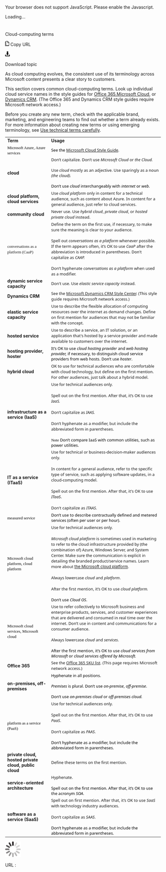 ﻿Your browser does not support JavaScript. Please enable the Javascript.

Loading...

# 

Cloud-computing terms

![Copy URL](cloud-computing-terms_files/Copy.png)
Copy URL

![Download](cloud-computing-terms_files/Download.png)

Download topic

As
cloud computing evolves, the consistent use of its
terminology across Microsoft content presents a clear story to
customers. 

This section covers common cloud-computing terms. Look up individual cloud service names in the style guides for [](https://microsoft.sharepoint.com/teams/LaunchingOfficeNext/_layouts/15/start.aspx#/Lists/SKU%20Naming/AllItems.aspx)[Office 365](https://microsoft.sharepoint.com/teams/LaunchingOfficeNext/_layouts/15/start.aspx#/Lists/SKU%20Naming/AllItems.aspx)[,](https://microsoft.sharepoint.com/teams/LaunchingOfficeNext/_layouts/15/start.aspx#/Lists/SKU%20Naming/AllItems.aspx)[](https://worldready.cloudapp.net/StyleGuide/Read?id=2696)[Microsoft Cloud](https://worldready.cloudapp.net/StyleGuide/Read?id=2696), or [Dynam](https://microsoft.sharepoint.com/teams/crmstylecenter/Pages/Product-Names.aspx?a=1 "CRM Style Center: Product names")[ics CRM](https://microsoft.sharepoint.com/teams/crmstylecenter/Pages/Product-Names.aspx?a=1 "CRM Style Center: Product names"). (The Office 365 and Dynamics CRM style guides require Microsoft network access.)

Before you
create any new term, check with the applicable brand, marketing, and
engineering teams to find out whether a term already exists. For more
information about creating new terms or using emerging terminology, see [Use technical terms carefully](https://worldready.cloudapp.net/Styleguide/Read?id=2700&topicid=36392).

<table>
<tbody>
<tr class="odd">
<td><b>Term</b></td>
<td><b>Usage</b></td>
</tr>
<tr class="even">
<td><div>
<span style="color:black;line-height:107%;font-family:Segoe UI Semibold;font-size:small;">Microsoft Azure, Azure services</span>
</div></td>
<td><div>
<span style="color:black;line-height:107%;font-family:Segoe UI;font-size:small;">See the </span><a href="https://worldready.cloudapp.net/StyleGuide/Read?id=2696"><span style="font-family:Segoe UI;font-size:small;">Microsoft Cloud Style Guide</span></a><span style="font-family:Segoe UI;font-size:small;">.</span><span style="color:black;line-height:107%;font-family:&#39;Segoe UI Light&#39;,sans-serif;font-size:10pt;"><span style="font-family:Segoe UI;font-size:small;"></span></span>
</div></td>
</tr>
<tr class="odd">
<td><b>cloud</b></td>
<td><span style="line-height:107%;font-family:Segoe UI;font-size:small;"><span style="font-family:Segoe UI;font-size:small;">Don’t capitalize. Don’t use </span><em>Microsoft Cloud</em> <span style="font-family:Segoe UI;font-size:small;">or </span><em>the Cloud.<br />
<br />
</em></span><span style="line-height:107%;font-family:Segoe UI;font-size:small;"><span style="font-family:Segoe UI;font-size:small;">Use </span><em>cloud</em><span style="font-family:Segoe UI;font-size:small;"> mostly as an adjective. Use sparingly as a noun </span><em>(the cloud).</em></span><br />
<span style="color:black;line-height:107%;font-family:Segoe UI;font-size:small;"><span style="font-family:Segoe UI;font-size:small;"><br />
Don’t use </span><em>cloud</em><span style="font-family:Segoe UI;font-size:small;"> interchangeably with </span><em>internet</em><span style="font-family:Segoe UI;font-size:small;"> or </span><em>web</em><span style="font-family:Segoe UI;font-size:small;">.</span></span></td>
</tr>
<tr class="even">
<td><b>cloud platform, cloud services</b></td>
<td><span style="font-family:Segoe UI;font-size:small;">Use <em>cloud platform</em> only in content for a technical audience, such as content about Azure. In content for a general audience, just refer to cloud services.</span></td>
</tr>
<tr class="odd">
<td><b>community cloud</b></td>
<td><span style="font-family:Segoe UI;font-size:small;"><span style="font-family:Segoe UI;font-size:small;">Never use. Use</span> <em>hybrid cloud</em><span style="font-family:Segoe UI;font-size:small;">, </span><em>private cloud</em><span style="font-family:Segoe UI;font-size:small;">, or </span><em>hosted private cloud</em><span style="font-family:Segoe UI;font-size:small;"> instead.</span></span></td>
</tr>
<tr class="even">
<td><span style="font-family:&#39;Segoe UI Semibold&#39;;font-size:small;">conversations as a platform (CaaP)</span></td>
<td><span style="font-family:&#39;Segoe UI&#39;;font-size:small;">Define the term on the first use, if necessary, to make sure the meaning is clear to your audience.<br />
</span><br />
<span style="font-family:&#39;Segoe UI&#39;;font-size:small;">Spell out <em>conversations as a platform</em> whenever possible. If the term appears often, it’s OK to use <em>CaaP</em> after the abbreviation is introduced in parentheses. Don't capitalize as <em>CAAP.</em><br />
</span><br />
<span style="font-family:&#39;Segoe UI&#39;;font-size:small;">Don’t hyphenate <em>conversations as a platform</em> when used as a modifier. </span></td>
</tr>
<tr class="odd">
<td><b>dynamic service capacity</b></td>
<td><span style="font-family:Segoe UI;font-size:small;">Don't use. Use </span><em><span style="font-family:Segoe UI;font-size:small;">elastic service capacity</span></em> <span style="font-family:Segoe UI;font-size:small;">instead. </span></td>
</tr>
<tr class="even">
<td><b>Dynamics CRM</b></td>
<td><span style="font-family:Segoe UI;font-size:small;"><span style="font-family:Segoe UI;font-size:small;">See the </span><a href="https://microsoft.sharepoint.com/teams/crmstylecenter/Pages/Product-Names.aspx">Microsoft Dynamics CRM Style Center</a><span style="font-size:small;">. (This style guide requires Microsoft network access.)</span></span></td>
</tr>
<tr class="odd">
<td><b>elastic service capacity</b></td>
<td><span style="font-family:Segoe UI;font-size:small;">Use to describe the flexible allocation of computing resources over the internet as demand changes. Define on first mention for audiences that may not be familiar with the concept.</span></td>
</tr>
<tr class="even">
<td><b>hosted service</b></td>
<td><span style="font-family:Segoe UI;font-size:small;">Use to describe a service, an IT solution, or an application that's hosted by a service provider and made available to customers over the internet.</span></td>
</tr>
<tr class="odd">
<td><b>hosting provider, hoster</b></td>
<td><span style="color:black;line-height:107%;font-family:Segoe UI;font-size:small;"><span style="font-family:Segoe UI;font-size:small;">It’s OK to use </span><em>cloud hosting provider</em><span style="font-family:Segoe UI;font-size:small;"> and </span><em>web hosting provider,</em><span style="font-family:Segoe UI;font-size:small;"> if necessary, to distinguish cloud service providers from web hosts. Don’t use </span><em>hoster</em><span style="font-family:Segoe UI;font-size:small;">.</span></span></td>
</tr>
<tr class="even">
<td><b>hybrid cloud</b></td>
<td><span style="font-family:Segoe UI;font-size:small;">OK to use for technical audiences who are comfortable with cloud technology, but define on the first mention. For other audiences, just talk about a hybrid model</span><span style="color:black;line-height:107%;font-family:Segoe UI;font-size:small;">.</span></td>
</tr>
<tr class="odd">
<td><b>infrastructure as a service (IaaS)</b></td>
<td><span style="font-family:Segoe UI;font-size:small;">Use for technical audiences only.</span><br />
<span style="font-family:Segoe UI;font-size:small;"><br />
Spell out on the first mention. After that, it’s OK to use <em>IaaS.</em> </span><br />
<span style="font-family:Segoe UI;font-size:small;"><br />
Don’t capitalize as <em>IAAS.</em></span><br />
<span style="font-family:Segoe UI;font-size:small;"><br />
Don’t hyphenate as a modifier, but include the abbreviated form in parentheses.</span><br />
<span style="color:#000000;line-height:107%;font-family:Segoe UI;font-size:small;"><br />
</span><span style="color:#000000;line-height:107%;font-family:Segoe UI Semibold;font-size:small;">Note</span><span style="color:black;line-height:107%;font-family:Segoe UI;font-size:small;"> Don’t compare IaaS with common utilities, such as power utilities.</span></td>
</tr>
<tr class="even">
<td><b>IT as a service (ITaaS)</b></td>
<td><span style="font-family:Segoe UI;font-size:small;"><span style="font-family:Segoe UI;font-size:small;">Use for technical or business-decision-maker audiences only.</span><br />
<span style="font-family:Segoe UI;font-size:small;"><br />
In content for a general audience, refer to the specific type of service, such as applying software updates, in a cloud-computing model.</span></span><br />
<span style="font-family:Segoe UI;font-size:small;"><br />
Spell out on the first mention. After that, it's OK to use </span><em><span style="font-family:Segoe UI;font-size:small;">ITaaS</span></em><span style="font-family:Segoe UI;font-size:small;">. </span><br />
<span style="font-family:Segoe UI;font-size:small;"><br />
Don't capitalize as </span><em><span style="font-family:Segoe UI;font-size:small;">ITAAS</span></em><span style="font-family:Segoe UI;font-size:small;">.</span></td>
</tr>
<tr class="odd">
<td><span style="color:black;line-height:107%;font-family:Segoe UI Semibold;font-size:small;">measured service</span></td>
<td><span style="color:black;line-height:107%;font-family:Segoe UI;font-size:small;">Don’t use to describe contractually defined and metered services (often per user or per hour). </span></td>
</tr>
<tr class="even">
<td><span style="color:black;line-height:107%;font-family:Segoe UI Semibold;font-size:small;">Microsoft cloud platform, cloud platform </span></td>
<td><span style="font-family:Segoe UI;font-size:small;">Use for technical audiences only. </span><br />
<em><span style="font-family:Segoe UI;font-size:small;"><br />
Microsoft cloud platform</span></em><span style="font-family:Segoe UI;font-size:small;"> is sometimes used in marketing to refer to the cloud infrastructure provided by (the combination of) Azure, Windows Server, and System Center. Make sure the communication is explicit in detailing the branded product/service names. </span><span style="font-family:Segoe UI;font-size:small;">Learn more about </span><a href="https://www.microsoft.com/enterprise/microsoftcloud/platform/"><span style="font-size:small;">the Microsoft cloud platform</span></a><span style="font-size:small;">.</span><br />
<span style="font-family:Segoe UI;font-size:small;"><br />
Always lowercase </span><em><span style="font-family:Segoe UI;font-size:small;">cloud</span></em><span style="font-family:Segoe UI;font-size:small;"> and </span><em><span style="font-family:Segoe UI;font-size:small;">platform</span></em><span style="font-family:Segoe UI;font-size:small;">.</span><br />
<span style="font-family:Segoe UI;font-size:small;"><br />
After the first mention, it’s OK to use </span><em><span style="font-family:Segoe UI;font-size:small;">cloud platform.</span></em><br />
<span style="color:black;line-height:107%;font-family:Segoe UI;font-size:small;"><span style="font-family:Segoe UI;font-size:small;"><br />
Don’t use </span><em>Cloud OS</em><span style="font-family:Segoe UI;font-size:small;">.</span></span></td>
</tr>
<tr class="odd">
<td><span style="color:black;line-height:107%;font-family:Segoe UI Semibold;font-size:small;">Microsoft cloud services, Microsoft cloud</span></td>
<td><span style="font-family:Segoe UI;font-size:small;">Use to refer collectively to Microsoft business and enterprise products, services, and customer experiences that are delivered and consumed in real time over the internet. </span><span style="line-height:107%;font-family:Segoe UI;font-size:small;">Don’t use in content and communications for a consumer audience.</span><br />
<span style="font-family:Segoe UI;font-size:small;"><br />
Always lowercase </span><em><span style="font-family:Segoe UI;font-size:small;">cloud</span></em><span style="font-family:Segoe UI;font-size:small;"> and </span><em><span style="font-family:Segoe UI;font-size:small;">services</span></em><span style="font-family:Segoe UI;font-size:small;">.</span><br />
<span style="color:black;line-height:107%;font-family:Segoe UI;font-size:small;"><span style="font-family:Segoe UI;font-size:small;"><br />
After the first mention, it’s OK to use </span><em>cloud services from Microsoft</em> <span style="font-family:Segoe UI;font-size:small;">or </span><em>cloud services offered by Microsoft.</em></span></td>
</tr>
<tr class="even">
<td><b>Office 365</b></td>
<td><span style="font-family:Segoe UI;font-size:small;background-color:#ffffff;"><span style="font-family:Segoe UI;font-size:small;background-color:#ffffff;">See the </span><a href="https://microsoft.sharepoint.com/teams/LaunchingOfficeNext/_layouts/15/start.aspx#/Lists/SKU%20Naming/AllItems.aspx">Office 365 SKU list</a><span style="font-family:Segoe UI;font-size:small;background-color:#ffffff;">. (This page requires Microsoft network access.)</span></span></td>
</tr>
<tr class="odd">
<td><b>on-premises, off-premises</b></td>
<td><span style="color:black;line-height:107%;font-family:Segoe UI;font-size:small;"><span style="font-family:Segoe UI;font-size:small;">Hyphenate in all positions. </span><em><span style="font-family:&#39;Segoe UI&#39;;font-size:small;"><br />
<span style="font-family:Segoe UI;font-size:small;"><br />
Premises</span></span></em><span style="font-family:Segoe UI;font-size:small;"> is plural. Don’t use </span><em>on-premise</em><span style="font-family:Segoe UI;font-size:small;">, </span><em>off-premise</em><span style="font-family:&#39;Segoe UI&#39;;font-size:small;"><span style="font-family:Segoe UI;font-size:small;">. </span><br />
<span style="font-family:Segoe UI;font-size:small;"><br />
Don’t use </span></span><em>on-premises cloud</em><span style="font-family:Segoe UI;font-size:small;"> or </span><em>off-premises cloud.</em></span></td>
</tr>
<tr class="even">
<td><span style="color:black;line-height:107%;font-family:Segoe UI Semibold;font-size:small;">platform as a service (PaaS)</span></td>
<td><span style="font-family:Segoe UI;font-size:small;">Use for technical audiences only. </span><br />
<span style="font-family:Segoe UI;font-size:small;"><br />
Spell out on the first mention. After that, it’s OK to use </span><em><span style="font-family:Segoe UI;font-size:small;">PaaS</span></em><span style="font-family:Segoe UI;font-size:small;">. </span><br />
<span style="font-family:Segoe UI;font-size:small;"><br />
Don’t capitalize as </span><em><span style="font-family:Segoe UI;font-size:small;">PAAS</span></em><span style="font-family:Segoe UI;font-size:small;">.</span><br />
<span style="color:black;line-height:107%;font-family:Segoe UI;font-size:small;"><br />
Don’t hyphenate as a modifier, but include the abbreviated form in parentheses. </span></td>
</tr>
<tr class="odd">
<td><b>private cloud, hosted private cloud, public cloud</b></td>
<td><span style="font-family:Segoe UI;font-size:small;">Define these terms on the first mention.</span></td>
</tr>
<tr class="even">
<td><b>service-oriented architecture</b></td>
<td><span style="font-family:Segoe UI;font-size:small;">Hyphenate. </span><br />
<span style="color:black;line-height:107%;font-family:Segoe UI;font-size:small;"><span style="font-family:Segoe UI;font-size:small;"><br />
Spell out on the first mention. After that, it’s OK to use the acronym </span><em>SOA</em><span style="font-family:Segoe UI;font-size:small;">.</span></span></td>
</tr>
<tr class="odd">
<td><div>
<b>software as a service (SaaS)</b>
</div></td>
<td><span style="font-family:Segoe UI;font-size:small;">Spell out on first mention. After that, it’s OK to use </span><em><span style="font-family:Segoe UI;font-size:small;">SaaS</span></em><span style="font-family:Segoe UI;font-size:small;"> with technology industry audiences. </span><br />
<span style="font-family:Segoe UI;font-size:small;"><br />
Don’t capitalize as </span><em><span style="font-family:Segoe UI;font-size:small;">SAAS</span></em><span style="font-family:Segoe UI;font-size:small;">.</span><br />
<span style="color:black;line-height:107%;font-family:Segoe UI;font-size:small;"><br />
Don’t hyphenate as a modifier, but include the abbreviated form in parentheses.</span></td>
</tr>
</tbody>
</table>

![In progress](cloud-computing-terms_files/activity-large.gif)

URL :
